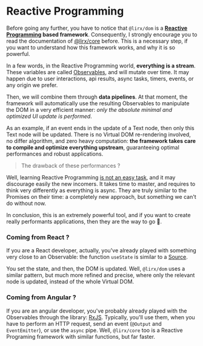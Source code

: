 # Reactive Programming

Before going any further, you have to notice that `@lirx/dom` is a
**[Reactive Programming](https://core.lirx.org/docs/documentation/getting-started/introduction/) based framework**.
Consequently, I strongly encourage you to read the documentation of [@lirx/core](https://core.lirx.org/) before.
This is a necessary step, if you want to understand how this framework works, and why it is so powerful.

In a few words, in the Reactive Programming world, **everything is a stream**.
These variables are called [Observables](https://core.lirx.org/docs/documentation/getting-started/what-is-an-observable/#definition-of-an-observable),
and will mutate over time. It may happen due to user interactions, api results, async tasks, timers, events, or any origin we prefer.

Then, we will combine them through **data pipelines**.
At that moment, the framework will automatically use the resulting Observables to manipulate the DOM in a very efficient manner:
*only the absolute minimal and optimized UI update is performed*.

As an example, if an event ends in the update of a Text node, then only this Text node will be updated.
There is no Virtual DOM re-rendering involved, no differ algorithm, and zero heavy computation:
**the framework takes care to compile and optimize everything upstream**,
guaranteeing optimal performances and robust applications.

> The drawback of these performances ? 

Well, learning Reactive Programming [is not an easy task](https://dev.to/mfcodeworks/comment/11agc), and it may discourage easily the new incomers.
It takes time to master, and requires to think very differently as everything is async.
They are truly similar to the Promises on their time: a completely new approach, but something we can't do without now.

In conclusion, this is an extremely powerful tool, and if you want to create really performants applications, then they are the way to go 👑.


### Coming from React ?

If you are a React developer, actually, you've already played with something very close to an Observable: the function `useState` is similar to a [Source](https://core.lirx.org/docs/documentation/getting-started/what-is-a-source/#let).

You set the state, and then, the DOM is updated. Well, `@lirx/dom` uses a similar pattern, but much more refined and precise, where only the relevant node is updated, instead of the whole Virtual DOM.

### Coming from Angular ?

If you are an angular developer, you've probably already played with the Observables through the library: [RxJS](https://rxjs.dev/).
Typically, you'll use them, when you have to perform an HTTP request, send an event (`@Output` and `EventEmitter`), or use the `async` pipe.
Well, `@lirx/core` too is a Reactive Programing framework with similar functions, but far faster.

